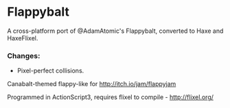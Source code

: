 # Flappybalt

A cross-platform port of @AdamAtomic's Flappybalt, converted to Haxe and HaxeFlixel.

### Changes:
* Pixel-perfect collisions.

Canabalt-themed flappy-like for http://itch.io/jam/flappyjam

Programmed in ActionScript3, requires flixel to compile - http://flixel.org/
